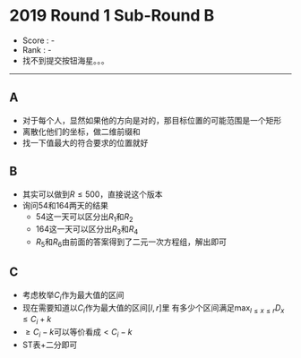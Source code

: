 # 2019 Round 1 Sub-Round B

-   Score : -
-   Rank : -
-   找不到提交按钮海星。。。

---

## A

- 对于每个人，显然如果他的方向是对的，那目标位置的可能范围是一个矩形
- 离散化他们的坐标，做二维前缀和
- 找一下值最大的符合要求的位置就好

## B

- 其实可以做到$R \leq 500$，直接说这个版本
- 询问$54$和$164$两天的结果
    - $54$这一天可以区分出$R_1$和$R_2$
    - $164$这一天可以区分出$R_3$和$R_4$
    - $R_5$和$R_6$由前面的答案得到了二元一次方程组，解出即可

## C

- 考虑枚举$C_i$作为最大值的区间
- 现在需要知道以$C_i$作为最大值的区间$[l, r]$里
    有多少个区间满足$\max_{l \leq x \leq r} D_x \leq C_i + k$
- $\geq C_i - k$可以等价看成$\lt C_i - k$
- ST表+二分即可
